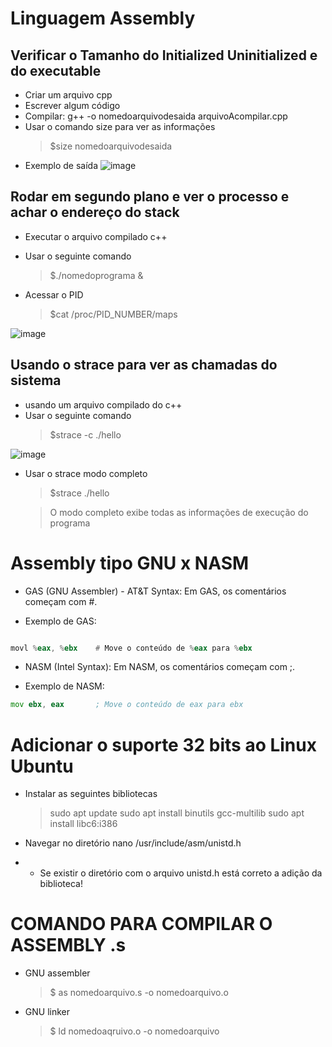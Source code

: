 # Linguagem Assembly

## Verificar o Tamanho do Initialized Uninitialized e do executable
* Criar um arquivo cpp
* Escrever algum código
* Compilar: g++ -o nomedoarquivodesaida arquivoAcompilar.cpp
* Usar o comando size para ver as informações
  > $size nomedoarquivodesaida
* Exemplo de saída
![image](https://github.com/user-attachments/assets/8bd13771-3252-48d6-b283-a2f88276d2e1)


## Rodar em segundo plano e ver o processo e achar o endereço do stack

* Executar o arquivo compilado c++
* Usar o seguinte comando
  > $./nomedoprograma &

* Acessar o PID
  > $cat /proc/PID_NUMBER/maps

![image](https://github.com/user-attachments/assets/3fb9bdc0-2799-4bf1-9c44-b8ed9bda3670)

## Usando o strace para ver as chamadas do sistema
* usando um arquivo compilado do c++
* Usar o seguinte comando
    > $strace -c ./hello

![image](https://github.com/user-attachments/assets/90ad3264-540f-4c0c-96c8-0b0059d7e622)


* Usar o strace modo completo
  > $strace ./hello
  
  > O modo completo exibe todas as informações de execução do programa


# Assembly tipo GNU x NASM
  * GAS (GNU Assembler) - AT&T Syntax: Em GAS, os comentários começam com #.

  * Exemplo de GAS:
```asm

movl %eax, %ebx    # Move o conteúdo de %eax para %ebx
```
* NASM (Intel Syntax): Em NASM, os comentários começam com ;.

* Exemplo de NASM:
```asm
mov ebx, eax       ; Move o conteúdo de eax para ebx
```


# Adicionar o suporte 32 bits ao Linux Ubuntu

* Instalar as seguintes bibliotecas
  > sudo apt update
  > sudo apt install binutils gcc-multilib 
  > sudo apt install libc6:i386

* Navegar no diretório nano /usr/include/asm/unistd.h
* * Se existir o diretório com o arquivo unistd.h está correto a adição da biblioteca!

# COMANDO PARA COMPILAR O ASSEMBLY .s
* GNU assembler 
  > $ as nomedoarquivo.s -o nomedoarquivo.o
* GNU linker
  > $ ld nomedoaqruivo.o -o nomedoarquivo

